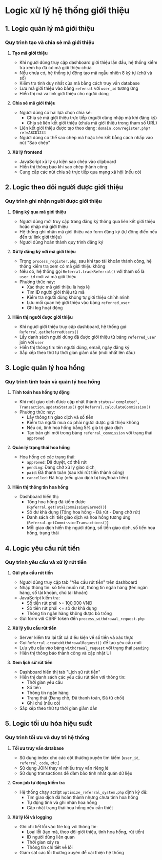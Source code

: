 # Logic xử lý hệ thống giới thiệu

## 1. Logic quản lý mã giới thiệu

### Quy trình tạo và chia sẻ mã giới thiệu

1. **Tạo mã giới thiệu**
   - Khi người dùng truy cập dashboard giới thiệu lần đầu, hệ thống kiểm tra xem họ đã có mã giới thiệu chưa
   - Nếu chưa có, hệ thống tự động tạo mã ngẫu nhiên 8 ký tự (chữ và số)
   - Kiểm tra tính duy nhất của mã bằng cách truy vấn database
   - Lưu mã giới thiệu vào bảng `referral` với `user_id` tương ứng
   - Hiển thị mã và link giới thiệu cho người dùng

2. **Chia sẻ mã giới thiệu**
   - Người dùng có hai lựa chọn chia sẻ:
     - Chia sẻ mã giới thiệu trực tiếp (người dùng nhập mã khi đăng ký)
     - Chia sẻ liên kết giới thiệu (chứa mã giới thiệu trong tham số URL)
   - Liên kết giới thiệu được tạo theo dạng: `domain.com/register.php?ref=ABCD1234`
   - Người dùng có thể sao chép mã hoặc liên kết bằng cách nhấp vào nút "Sao chép"

3. **Xử lý frontend**
   - JavaScript xử lý sự kiện sao chép vào clipboard
   - Hiển thị thông báo khi sao chép thành công
   - Cung cấp các nút chia sẻ trực tiếp qua mạng xã hội (nếu có)

## 2. Logic theo dõi người được giới thiệu

### Quy trình ghi nhận người được giới thiệu

1. **Đăng ký qua mã giới thiệu**
   - Người dùng mới truy cập trang đăng ký thông qua liên kết giới thiệu hoặc nhập mã giới thiệu
   - Hệ thống ghi nhận mã giới thiệu vào form đăng ký (tự động điền nếu đến từ link giới thiệu)
   - Người dùng hoàn thành quy trình đăng ký

2. **Xử lý đăng ký với mã giới thiệu**
   - Trong `process_register.php`, sau khi tạo tài khoản thành công, hệ thống kiểm tra xem có mã giới thiệu không
   - Nếu có, hệ thống gọi `Referral.trackReferral()` với tham số là `user_id` mới và mã giới thiệu
   - Phương thức này:
     - Xác thực mã giới thiệu là hợp lệ
     - Tìm ID người giới thiệu từ mã
     - Kiểm tra người dùng không tự giới thiệu chính mình
     - Lưu mối quan hệ giới thiệu vào bảng `referred_user`
     - Ghi log hoạt động

3. **Hiển thị người được giới thiệu**
   - Khi người giới thiệu truy cập dashboard, hệ thống gọi `Referral.getReferredUsers()`
   - Lấy danh sách người dùng đã được giới thiệu từ bảng `referred_user` join với `user`
   - Hiển thị thông tin: tên người dùng, email, ngày đăng ký
   - Sắp xếp theo thứ tự thời gian giảm dần (mới nhất lên đầu)

## 3. Logic quản lý hoa hồng

### Quy trình tính toán và quản lý hoa hồng

1. **Tính toán hoa hồng tự động**
   - Khi một giao dịch được cập nhật thành `status='completed'`, `Transaction.updateStatus()` gọi `Referral.calculateCommission()`
   - Phương thức này:
     - Lấy thông tin giao dịch và số tiền
     - Kiểm tra người mua có phải người được giới thiệu không
     - Nếu có, tính hoa hồng bằng 5% giá trị giao dịch
     - Tạo bản ghi mới trong bảng `referral_commission` với trạng thái `approved`

2. **Quản lý trạng thái hoa hồng**
   - Hoa hồng có các trạng thái:
     - `approved`: Đã duyệt, có thể rút
     - `pending`: Đang chờ xử lý giao dịch
     - `paid`: Đã thanh toán (sau khi rút tiền thành công)
     - `cancelled`: Đã hủy (nếu giao dịch bị hủy/hoàn tiền)

3. **Hiển thị thông tin hoa hồng**
   - Dashboard hiển thị:
     - Tổng hoa hồng đã kiếm được (`Referral.getTotalCommissionEarned()`)
     - Số dư khả dụng (Tổng hoa hồng - Đã rút - Đang chờ rút)
     - Danh sách chi tiết giao dịch và hoa hồng tương ứng (`Referral.getCommissionTransactions()`)
     - Mỗi giao dịch hiển thị: người dùng, số tiền giao dịch, số tiền hoa hồng, trạng thái

## 4. Logic yêu cầu rút tiền

### Quy trình yêu cầu và xử lý rút tiền

1. **Gửi yêu cầu rút tiền**
   - Người dùng truy cập tab "Yêu cầu rút tiền" trên dashboard
   - Nhập thông tin: số tiền muốn rút, thông tin ngân hàng (tên ngân hàng, số tài khoản, chủ tài khoản)
   - JavaScript kiểm tra:
     - Số tiền rút phải >= 100,000 VNĐ
     - Số tiền rút phải <= số dư khả dụng
     - Thông tin ngân hàng không được bỏ trống
   - Gửi form với CSRF token đến `process_withdrawal_request.php`

2. **Xử lý yêu cầu rút tiền**
   - Server kiểm tra lại tất cả điều kiện về số tiền và xác thực
   - Gọi `Referral.createWithdrawalRequest()` để tạo yêu cầu mới
   - Lưu yêu cầu vào bảng `withdrawal_request` với trạng thái `pending`
   - Hiển thị thông báo thành công và cập nhật UI

3. **Xem lịch sử rút tiền**
   - Dashboard hiển thị tab "Lịch sử rút tiền"
   - Hiển thị danh sách các yêu cầu rút tiền với thông tin:
     - Thời gian yêu cầu
     - Số tiền
     - Thông tin ngân hàng
     - Trạng thái (Đang chờ, Đã thanh toán, Đã từ chối)
     - Ghi chú (nếu có)
   - Sắp xếp theo thứ tự thời gian giảm dần

## 5. Logic tối ưu hóa hiệu suất

### Quy trình tối ưu và duy trì hệ thống

1. **Tối ưu truy vấn database**
   - Sử dụng index cho các cột thường xuyên tìm kiếm (`user_id`, `referral_code`, etc.)
   - Sử dụng JOIN thay vì nhiều truy vấn riêng lẻ
   - Sử dụng transactions để đảm bảo tính nhất quán dữ liệu

2. **Cron job tự động kiểm tra**
   - Hệ thống chạy script `optimize_referral_system.php` định kỳ để:
     - Tìm giao dịch đã hoàn thành nhưng chưa tính hoa hồng
     - Tự động tính và ghi nhận hoa hồng
     - Cập nhật trạng thái hoa hồng nếu cần thiết

3. **Xử lý lỗi và logging**
   - Ghi chi tiết lỗi vào file log với thông tin:
     - Loại lỗi (tạo mã, theo dõi giới thiệu, tính hoa hồng, rút tiền)
     - ID người dùng liên quan
     - Thời gian xảy ra
     - Thông tin chi tiết về lỗi
   - Giám sát các lỗi thường xuyên để cải thiện hệ thống
